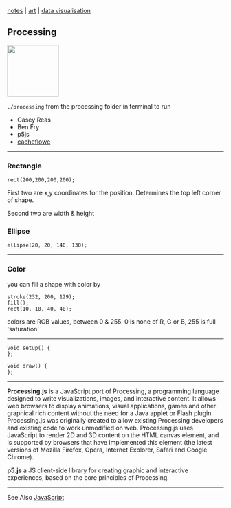 [notes](notes.md) | [art](art.md) | [data visualisation](dataVisualisation.md)

## Processing

<img src="https://lh4.googleusercontent.com/-azP3ojRmi4Q/AAAAAAAAAAI/AAAAAAAAAZk/hyRbfyOPMAU/photo.jpg" height="120" width="120">

`./processing` from the processing folder in terminal to run

- Casey Reas
- Ben Fry
- p5js
- [cacheflowe](https://ello.co/cacheflowe)

________________

### Rectangle

`rect(200,200,200,200);`

First two are x,y coordinates for the position. Determines the top left corner of shape.

Second two are width & height


### Ellipse

`ellipse(20, 20, 140, 130);`

____

### Color

you can fill a shape with color by

```
stroke(232, 200, 129);
fill();
rect(10, 10, 40, 40);
```
colors are RGB values, between 0 & 255. 0 is none of R, G or B, 255 is full 'saturation'

---

```
void setup() {
};

void draw() {
};
```
---

**Processing.js** is a JavaScript port of Processing, a programming language designed to write visualizations, images, and interactive content. It allows web browsers to display animations, visual applications, games and other graphical rich content without the need for a Java applet or Flash plugin.
Processing.js was originally created to allow existing Processing developers and existing code to work unmodified on web. Processing.js uses JavaScript to render  2D and 3D content on the HTML canvas element, and is supported by browsers that have implemented this element (the latest versions of Mozilla Firefox, Opera, Internet Explorer, Safari and Google Chrome).


**p5.js** a JS client-side library for creating graphic and interactive experiences, based on the core principles of Processing.

________________

See Also [JavaScript](javascript/notes.md)

